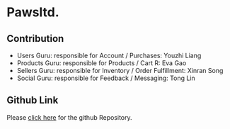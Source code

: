 # Pawsltd.


## Contribution
- Users Guru: responsible for Account / Purchases: Youzhi Liang
- Products Guru: responsible for Products / Cart R: Eva Gao  
- Sellers Guru: responsible for Inventory / Order Fulfillment:  Xinran Song
- Social Guru: responsible for Feedback / Messaging: Tong Lin

## Github Link

Please [click here](https://github.com/XinranSong/Pawsltd./edit/main/README.md) for the github Repository.

